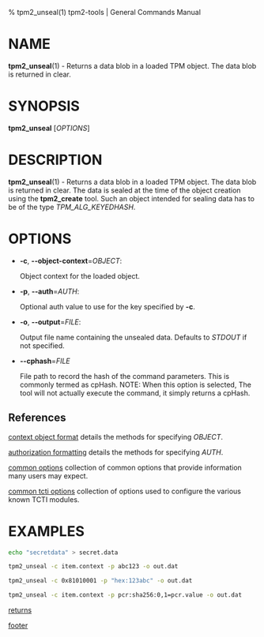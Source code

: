% tpm2_unseal(1) tpm2-tools | General Commands Manual

# NAME

**tpm2_unseal**(1) - Returns a data blob in a loaded TPM object. The data blob
is returned in clear.

# SYNOPSIS

**tpm2_unseal** [*OPTIONS*]

# DESCRIPTION

**tpm2_unseal**(1) - Returns a data blob in a loaded TPM object. The data blob
is returned in clear. The data is sealed at the time of the object creation
using the **tpm2_create** tool. Such an object intended for sealing data has to
be of the type _TPM\_ALG\_KEYEDHASH_.

# OPTIONS

  * **-c**, **\--object-context**=_OBJECT_:

    Object context for the loaded object.

  * **-p**, **\--auth**=_AUTH_:

    Optional auth value to use for the key specified by **-c**.

  * **-o**, **\--output**=_FILE_:

    Output file name containing the unsealed data. Defaults to _STDOUT_ if not
    specified.

  * **\--cphash**=_FILE_

    File path to record the hash of the command parameters. This is commonly
    termed as cpHash. NOTE: When this option is selected, The tool will not
    actually execute the command, it simply returns a cpHash.

## References

[context object format](common/ctxobj.md) details the methods for specifying
_OBJECT_.

[authorization formatting](common/authorizations.md) details the methods for
specifying _AUTH_.

[common options](common/options.md) collection of common options that provide
information many users may expect.

[common tcti options](common/tcti.md) collection of options used to configure
the various known TCTI modules.

# EXAMPLES

```bash
echo "secretdata" > secret.data

tpm2_unseal -c item.context -p abc123 -o out.dat

tpm2_unseal -c 0x81010001 -p "hex:123abc" -o out.dat

tpm2_unseal -c item.context -p pcr:sha256:0,1=pcr.value -o out.dat
```

[returns](common/returns.md)

[footer](common/footer.md)
